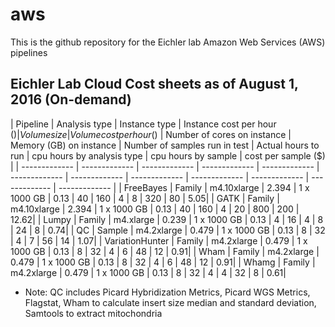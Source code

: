 # aws
This is the github repository for the Eichler lab Amazon Web Services (AWS) pipelines

## Eichler Lab Cloud Cost sheets as of August 1, 2016 (On-demand)
| Pipeline	| Analysis type |	Instance type |	Instance cost per hour ($)	| Volume size | 	Volume cost per hour ($) |	Number of cores on instance	| Memory (GB) on instance	| Number of samples run in test |	Actual hours to run	| cpu hours by analysis type |	cpu hours by sample |	cost per sample ($) |
|  ------------- | ------------- | ------------- | ------------- | ------------- | ------------- | ------------- | ------------- | ------------- | ------------- | ------------- | ------------- |
| FreeBayes |	Family	| m4.10xlarge	| 2.394	| 1 x 1000 GB	| 0.13	| 40	| 160	| 4	| 8	| 320 |	80	| 5.05| 
| GATK |	Family	| m4.10xlarge	| 2.394	| 1 x 1000 GB	| 0.13	| 40	| 160	| 4	| 20	| 800	| 200	| 12.62| 
| Lumpy	| Family	| m4.xlarge	| 0.239	| 1 x 1000 GB	| 0.13	| 4	| 16	| 4	| 8	| 24	| 8	| 0.74| 
| QC | 	Sample	| m4.2xlarge	| 0.479	| 1 x 1000 GB	| 0.13	| 8	| 32	| 4	| 7	| 56	| 14	| 1.07| 
| VariationHunter |	Family	| m4.2xlarge	| 0.479	| 1 x 1000 GB	| 0.13	| 8	| 32	| 4 |	6	| 48	| 12	| 0.91| 
| Wham | Family	| m4.2xlarge	| 0.479	| 1 x 1000 GB |	0.13	| 8	| 32	| 4	| 6	| 48	| 12	| 0.91| 
| Whamg | 	Family	| m4.2xlarge	| 0.479	| 1 x 1000 GB	| 0.13	| 8	| 32	| 4	| 4	| 32	| 8	| 0.61| 
* Note: QC includes Picard Hybridization Metrics, Picard WGS Metrics, Flagstat, Wham to calculate insert size median and standard deviation, Samtools to extract mitochondria												
